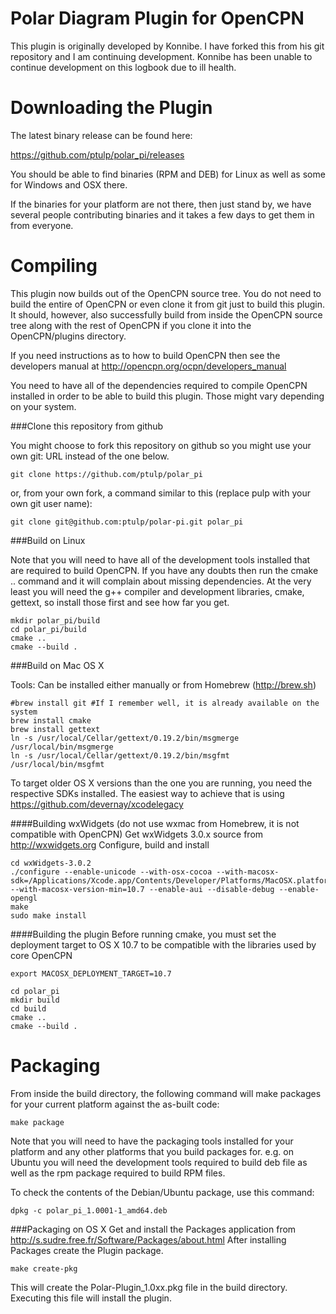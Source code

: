 Polar Diagram Plugin for OpenCPN
================================

This plugin is originally developed by Konnibe.  I have forked this from his
git repository and I am continuing development.  Konnibe has been unable to continue
development on this logbook due to ill health.


Downloading the Plugin
======================

The latest binary release can be found here:

https://github.com/ptulp/polar_pi/releases

You should be able to find binaries (RPM and DEB) for Linux as well as some for
Windows and OSX there.  

If the binaries for your platform are not there, then just stand by, we have several
people contributing binaries and it takes a few days to get them in from everyone.


Compiling
=========

This plugin now builds out of the OpenCPN source tree.  You do not need to build
the entire of OpenCPN or even clone it from git just to build this plugin.  It
should, however, also successfully build from inside the OpenCPN source tree along
with the rest of OpenCPN if you clone it into the OpenCPN/plugins directory.

If you need instructions as to how to build OpenCPN then see the developers
manual at http://opencpn.org/ocpn/developers_manual

You need to have all of the dependencies required to compile OpenCPN installed in
order to be able to build this plugin.  Those might vary depending on your system.

###Clone this repository from github

You might choose to fork this repository on github so you might
use your own git: URL instead of the one below.

```
git clone https://github.com/ptulp/polar_pi
```

or, from your own fork, a command similar to this (replace pulp with
your own git user name):

```
git clone git@github.com:ptulp/polar-pi.git polar_pi
```

###Build on Linux

Note that you will need to have all of the development tools installed that
are required to build OpenCPN.  If you have any doubts then run the cmake ..
command and it will complain about missing dependencies.  At the very least
you will need the g++ compiler and development libraries, cmake, gettext, so
install those first and see how far you get.

```
mkdir polar_pi/build
cd polar_pi/build
cmake ..
cmake --build .
```

###Build on Mac OS X

Tools: Can be installed either manually or from Homebrew (http://brew.sh)

```
#brew install git #If I remember well, it is already available on the system
brew install cmake
brew install gettext
ln -s /usr/local/Cellar/gettext/0.19.2/bin/msgmerge /usr/local/bin/msgmerge
ln -s /usr/local/Cellar/gettext/0.19.2/bin/msgfmt /usr/local/bin/msgfmt
```

To target older OS X versions than the one you are running, you need the respective SDKs installed. The easiest way to achieve that is using https://github.com/devernay/xcodelegacy

####Building wxWidgets
(do not use wxmac from Homebrew, it is not compatible with OpenCPN)
Get wxWidgets 3.0.x source from http://wxwidgets.org
Configure, build and install
```
cd wxWidgets-3.0.2
./configure --enable-unicode --with-osx-cocoa --with-macosx-sdk=/Applications/Xcode.app/Contents/Developer/Platforms/MacOSX.platform/Developer/SDKs/MacOSX10.7.sdk/ --with-macosx-version-min=10.7 --enable-aui --disable-debug --enable-opengl
make
sudo make install
```

####Building the plugin
Before running cmake, you must set the deployment target to OS X 10.7 to be compatible with the libraries used by core OpenCPN
```
export MACOSX_DEPLOYMENT_TARGET=10.7

cd polar_pi
mkdir build
cd build
cmake ..
cmake --build .
```

Packaging
=========

From inside the build directory, the following command will make packages for your
current platform against the as-built code:

```
make package
```

Note that you will need to have the packaging tools installed for your platform and
any other platforms that you build packages for.  e.g. on Ubuntu you will need the
development tools required to build deb file as well as the rpm package required to
build RPM files.

To check the contents of the Debian/Ubuntu package, use this command:

```
dpkg -c polar_pi_1.0001-1_amd64.deb
```

###Packaging on OS X
Get and install the Packages application from http://s.sudre.free.fr/Software/Packages/about.html
After installing Packages create the Plugin package.
```
make create-pkg
```
This will create the Polar-Plugin_1.0xx.pkg file in the build directory.
Executing this file will install the plugin.

